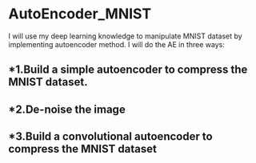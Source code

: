 # AutoEncoder_MNIST
I will use my deep learning knowledge to manipulate MNIST dataset by implementing autoencoder method.
I will do the AE in three ways: 
## *1.Build a simple autoencoder to compress the MNIST dataset.
## *2.De-noise the image 
## *3.Build a convolutional autoencoder to compress the MNIST dataset
